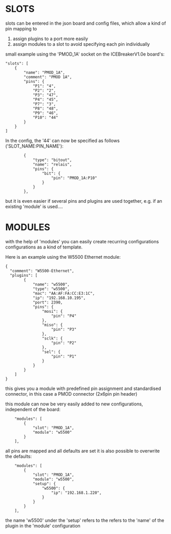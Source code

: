 # SLOTS

slots can be entered in the json board and config files,
which allow a kind of pin mapping to

1. assign plugins to a port more easily
2. assign modules to a slot to avoid specifying each pin individually

small example using the 'PMOD_1A' socket on the ICEBreakerV1.0e board's:

```
"slots": [
    {
        "name": "PMOD_1A",
        "comment": "PMOD 1A",
        "pins": {
            "P1": "4",
            "P2": "2",
            "P3": "47",
            "P4": "45",
            "P7": "3",
            "P8": "48",
            "P9": "46",
            "P10": "44"
        }
    }
]
```

In the config, the '44' can now be specified as follows ('SLOT_NAME:PIN_NAME'):
```
        {
            "type": "bitout",
            "name": "relais",
            "pins": {
                "bit": {
                    "pin": "PMOD_1A:P10"
                }
            }
        },
```

but it is even easier if several pins and plugins are used together,
e.g. if an existing 'module' is used....


# MODULES

with the help of 'modules' you can easily create recurring configurations
configurations as a kind of template.

Here is an example using the W5500 Ethernet module:

```
{
  "comment": "W5500-Ethernet",
  "plugins": [
        {
            "name": "w5500",
            "type": "w5500",
            "mac": "AA:AF:FA:CC:E3:1C",
            "ip": "192.168.10.195",
            "port": 2390,
            "pins": {
                "mosi": {
                    "pin": "P4"
                },
                "miso": {
                    "pin": "P3"
                },
                "sclk": {
                    "pin": "P2"
                },
                "sel": {
                    "pin": "P1"
                }
            }
        }
    ]
}
```

this gives you a module with predefined pin assignment and standardised connector,
in this case a PMOD connector (2x6pin pin header)

this module can now be very easily added to new configurations,
independent of the board:

```
    "modules": [
        {
            "slot": "PMOD_1A",
            "module": "w5500"
        }
    ],
```

all pins are mapped and all defaults are set
it is also possible to overwrite the defaults:

```
    "modules": [
        {
            "slot": "PMOD_1A",
            "module": "w5500",
            "setup": {
                "w5500": {
                    "ip": "192.168.1.220",
                }
            }
        }
    ],
```

the name 'w5500' under the 'setup' refers to the
refers to the 'name' of the plugin in the 'module' configuration



